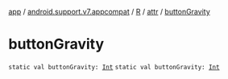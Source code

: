 [app](../../../index.md) / [android.support.v7.appcompat](../../index.md) / [R](../index.md) / [attr](index.md) / [buttonGravity](.)

# buttonGravity

`static val buttonGravity: `[`Int`](https://kotlinlang.org/api/latest/jvm/stdlib/kotlin/-int/index.html)
`static val buttonGravity: `[`Int`](https://kotlinlang.org/api/latest/jvm/stdlib/kotlin/-int/index.html)